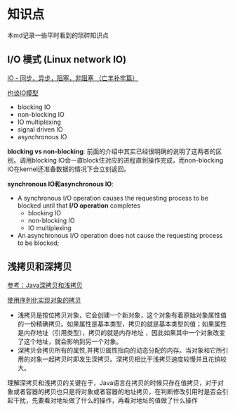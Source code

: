 # 知识点

本md记录一些平时看到的琐碎知识点

## I/O 模式 (Linux network IO)

[IO - 同步，异步，阻塞，非阻塞 （亡羊补牢篇）](https://blog.csdn.net/historyasamirror/article/details/5778378)

[也谈IO模型](http://www.rowkey.me/blog/2016/01/18/io-model/)

- blocking IO
- non-blocking IO
- IO multiplexing
- signal driven IO
- asynchronous IO

**blocking vs non-blocking**: 前面的介绍中其实已经很明确的说明了这两者的区别。调用blocking IO会一直block住对应的进程直到操作完成，而non-blocking IO在kernel还准备数据的情况下会立刻返回。

**synchronous IO和asynchronous IO**: 

- A synchronous I/O operation causes the requesting process to be blocked until that **I/O operation** completes
  - blocking IO
  - non-blocking IO
  - IO multiplexing
- An asynchronous I/O operation does not cause the requesting process to be blocked;

## 浅拷贝和深拷贝

[参考：Java深拷贝和浅拷贝](https://my.oschina.net/jackieyeah/blog/206391)

[使用序列化实现对象的拷贝](https://blog.csdn.net/chenssy/article/details/12952063)

- 浅拷贝是按位拷贝对象，它会创建一个新对象，这个对象有着原始对象属性值的一份精确拷贝。如果属性是基本类型，拷贝的就是基本类型的值；如果属性是内存地址（引用类型），拷贝的就是内存地址 ，因此如果其中一个对象改变了这个地址，就会影响到另一个对象。
- 深拷贝会拷贝所有的属性,并拷贝属性指向的动态分配的内存。当对象和它所引用的对象一起拷贝时即发生深拷贝。深拷贝相比于浅拷贝速度较慢并且花销较大。

理解深拷贝和浅拷贝的关键在于，Java语言在拷贝的时候只存在值拷贝，对于对象或者容器的拷贝也只是将对象或者容器的地址拷贝，在判断修改引用时是否会引起干扰，先要看对地址做了什么的操作，再看对地址的值做了什么操作